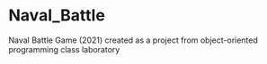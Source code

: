 # Naval_Battle
Naval Battle Game (2021) created as a project from object-oriented programming class laboratory
